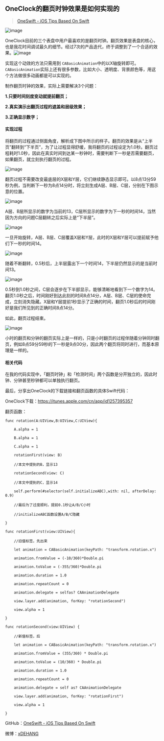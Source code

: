 ## OneClock的翻页时钟效果是如何实现的

> [OneSwift - iOS Tips Based On Swift](https://bjdehang.github.io/OneSwift)

![image](https://bjdehang.github.io/OneSwift/img/01/weibopeitu.png)

OneClock目前的三个表盘中用户最喜欢的是翻页时钟。翻页效果是表盘的核心，也是我花时间调试最久的细节。经过7次的产品迭代，终于调整到了一个合适的效果。
​
![image](https://bjdehang.github.io/OneSwift/img/01/OneClock翻页动画.gif)


实现这个动效的方法只需用到 `CABasicAnimation`中的以X轴旋转即可。`CABasicAnimation`实际上还有很多参数，比如大小、透明度、背景颜色等，用这个方法做很多动画都是可以实现的。


制作翻页时钟的效果，实际上需要解决3个问题：

**1.只要时间刻度变动就提前翻页；**

**2.真实演示出翻页过程的遮盖和层级效果；**

**3.正确显示数字；**


#### 实现过程

将翻页的过程通过侧面角度，解析成下图中所示的样子。翻页的效果是从“上半页”翻转到“下半页”，为了让过程显得舒缓，我将翻页的过程设定为1.0秒。翻页过程耗时1.0秒，因此在真实时间到达某一秒钟时，需要判断下一秒是否需要翻页，如果翻页，就立刻执行翻页的过程。

![image](https://bjdehang.github.io/OneSwift/img/01/OneClock翻页01.png)

翻页过程不需要改变最底层的X层和Y层，它们继续静态显示即可。以8点13分59秒为例，当判断下一秒为8点14分时，将立刻生成A层、B层、C层，分别在下图示意的位置。

![image](https://bjdehang.github.io/OneSwift/img/01/OneClock翻页02.png)


A层、B层所显示的数字为当前的13，C层所显示的数字为下一秒的时间14，当然因为方向的问题C层翻转之后实际上是“下半层”。

![image](https://bjdehang.github.io/OneSwift/img/01/OneClock翻页03.png)


一旦开始旋转，A层、B层、C层覆盖X层和Y层，此时的X层和Y层可以提前赋予他们下一秒的时间14。

![image](https://bjdehang.github.io/OneSwift/img/01/OneClock翻页04.png)

随着不断翻转，0.5秒后，上半层露出下一个时间14，下半层仍然显示的是当前时间13。

![image](https://bjdehang.github.io/OneSwift/img/01/OneClock翻页05.png)

0.5秒到1.0秒之间，C层会逐步在下半部显示，能够清晰地看到下一个数字为14。翻页1.0秒之后，时间刚好到达此刻的时间8点14分，A层、B层、C层的使命完成，立刻消失隐藏。X层和Y层提前1秒显示了正确的时间，翻页1.0秒后的时间刚好是我们所见到的正确时间8点14分。

如此，翻页过程结束。

![image](https://bjdehang.github.io/OneSwift/img/01/OneClock翻页06.png)


​小时的翻页和分钟的翻页实际上是一样的，只是小时翻页的过程伴随着分钟同时翻页，例如8点59分59秒的下一秒是9点00分，因此两个翻页将同时进行，而基本原理是一样的。



#### 相关代码

在我的代码实现中，「翻页时钟」和「检测时间」两个函数是分开独立的，因此时钟、分钟甚至秒钟都可以单独执行翻页。

最后，分享出OneClock的下载链接和翻页函数的具体Swift代码：

OneClock下载：https://itunes.apple.com/cn/app/id1257395357

翻页函数：

```
func rotation(A:UIView,B:UIView,C:UIView){

    A.alpha = 1

    B.alpha = 1

    C.alpha = 1

    rotationFirst(view: B)

    //本文中提到的B，显示13

    rotationSecond(view: C)

    //本文中提到的C，显示14

    self.perform(#selector(self.initializeABC),with: nil, afterDelay: 0.9)

    //最后为了过度顺利，提前0.1秒让A/B/C小时

    //initializeABC函数设置A/B/C隐藏

}
```

```
func rotationFirst(view:UIView){

    //旧值标签，先出来

    let animation = CABasicAnimation(keyPath: "transform.rotation.x")

    animation.fromValue = (-10/360)*Double.pi

    animation.toValue = (-355/360)*Double.pi

    animation.duration = 1.0

    animation.repeatCount = 0

    animation.delegate = selfas? CAAnimationDelegate

    view.layer.add(animation, forKey: "rotationSecond")

    view.alpha = 1

}
```



```
func rotationSecond(view:UIView) {

    //新值标签，后

    let animation = CABasicAnimation(keyPath: "transform.rotation.x")

    animation.fromValue = (355/360) * Double.pi

    animation.toValue = (10/360) * Double.pi

    animation.duration = 1.0

    animation.repeatCount = 0

    animation.delegate = self as? CAAnimationDelegate

    view.layer.add(animation, forKey: "rotationFirst")

    view.alpha = 1

}​​​​​

```


GitHub：[OneSwift - iOS Tips Based On Swift](https://bjdehang.github.io/OneSwift)

微博：[xDEHANG](http://weibo.com/bujidehang/)
